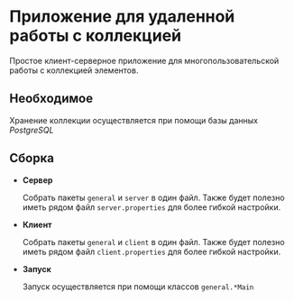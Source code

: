 # Приложение для удаленной работы с коллекцией

Простое клиент-серверное приложение для многопользовательской работы 
с коллекцией элементов.

## Необходимое

Хранение коллекции осуществляется при помощи базы данных *PostgreSQL*

## Сборка

- **Сервер**

  Собрать пакеты `general` и `server` в один файл. Также будет полезно
  иметь рядом файл `server.properties` для более гибкой настройки.

- **Клиент**

  Собрать пакеты `general` и `client` в один файл. Также будет полезно
  иметь рядом файл `client.properties` для более гибкой настройки.

- **Запуск**

  Запуск осуществляется при помощи классов `general.*Main`